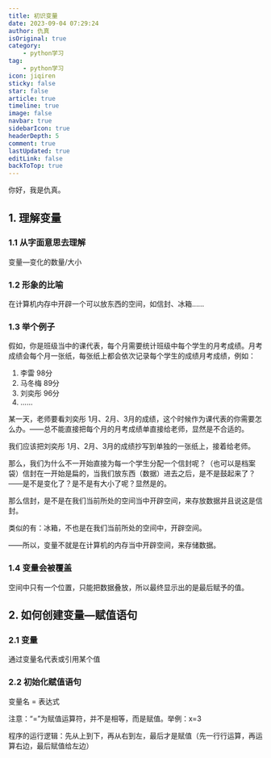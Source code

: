 ```yaml
---
title: 初识变量
date: 2023-09-04 07:29:24
author: 仇真
isOriginal: true
category: 
    - python学习
tag:
    - python学习
icon: jiqiren
sticky: false
star: false
article: true
timeline: true
image: false
navbar: true
sidebarIcon: true
headerDepth: 5
comment: true
lastUpdated: true
editLink: false
backToTop: true
---
```


你好，我是仇真。

## 1. 理解变量

### 1.1 从字面意思去理解

变量—变化的数量/大小

### 1.2 形象的比喻

在计算机内存中开辟一个可以放东西的空间，如信封、冰箱……

### 1.3 举个例子

假如，你是班级当中的课代表，每个月需要统计班级中每个学生的月考成绩。月考成绩会每个月一张纸，每张纸上都会依次记录每个学生的成绩月考成绩，例如：

1. 李雷    98分
2. 马冬梅    89分
3. 刘奕彤     96分
4. ......

某一天，老师要看刘奕彤 1月、2月、3月的成绩，这个时候作为课代表的你需要怎么办。——总不能直接把每个月的月考成绩单直接给老师，显然是不合适的。

我们应该把刘奕彤 1月、2月、3月的成绩抄写到单独的一张纸上，接着给老师。

那么，我们为什么不一开始直接为每一个学生分配一个信封呢？（也可以是档案袋）信封在一开始是扁的，当我们放东西（数据）进去之后，是不是鼓起来了？——是不是变化了？是不是有大小了呢？显然是的。

那么信封，是不是在我们当前所处的空间当中开辟空间，来存放数据并且说这是信封。

类似的有：冰箱，不也是在我们当前所处的空间中，开辟空间。

——所以，变量不就是在计算机的内存当中开辟空间，来存储数据。

### 1.4 变量会被覆盖

空间中只有一个位置，只能把数据叠放，所以最终显示出的是最后赋予的值。

## 2. 如何创建变量—赋值语句

### 2.1 变量

通过变量名代表或引用某个值

### 2.2 初始化赋值语句

变量名 = 表达式  

注意：“=”为赋值运算符，并不是相等，而是赋值。举例：x=3

程序的运行逻辑：先从上到下，再从右到左，最后才是赋值（先一行行运算，再运算右边，最后赋值给左边）







